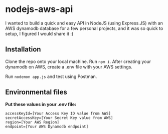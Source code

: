 # nodejs-aws-api

I wanted to build a quick and easy API in NodeJS (using Express.JS) with an AWS dynamodb database for a few personal projects, and it was so quick to setup, I figured I would share it :)

## Installation

Clone the repo onto your local machine. Run <code>npm i</code>. After creating your dynamodb on AWS, create a .env file with your AWS settings.

Run <code>nodemon app.js</code> and test using Postman.

## Environmental files

<p><strong>Put these values in your .env file:</strong></p>
<code>accessKeyId=[Your Access Key ID value from AWS]</code><br/>
<code>secretAccessKey=[Your Secret Key value from AWS]</code><br/>
<code>region=[Your AWS Region]</code><br/>
<code>endpoint=[Your AWS Dynamodb endpoint]</code>
